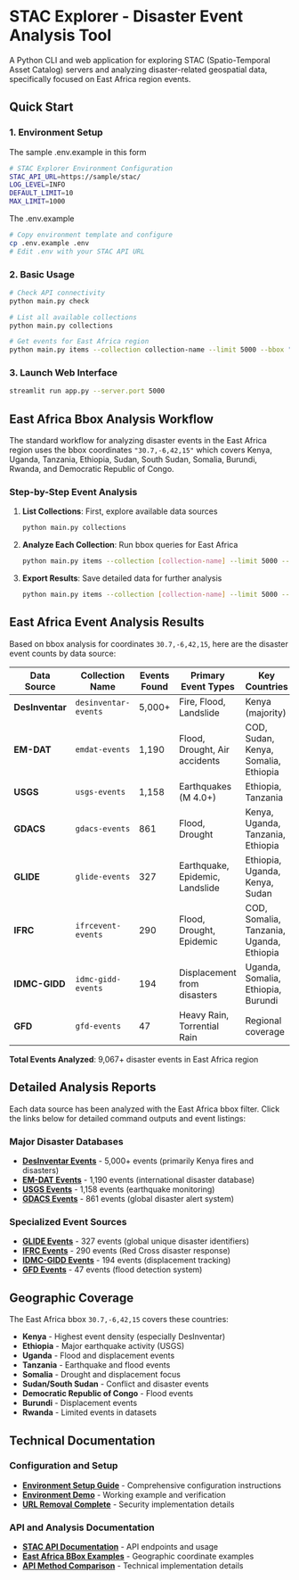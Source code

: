 # STAC Explorer - Disaster Event Analysis Tool

A Python CLI and web application for exploring STAC (Spatio-Temporal Asset Catalog) servers and analyzing disaster-related geospatial data, specifically focused on East Africa region events.

## Quick Start

### 1. Environment Setup
The sample .env.example in this form 
```bash
# STAC Explorer Environment Configuration
STAC_API_URL=https://sample/stac/
LOG_LEVEL=INFO
DEFAULT_LIMIT=10
MAX_LIMIT=1000
```
The .env.example

```bash
# Copy environment template and configure
cp .env.example .env
# Edit .env with your STAC API URL
```

### 2. Basic Usage
```bash
# Check API connectivity
python main.py check

# List all available collections
python main.py collections

# Get events for East Africa region
python main.py items --collection collection-name --limit 5000 --bbox "30.7,-6,42,15" --format summary
```

### 3. Launch Web Interface
```bash
streamlit run app.py --server.port 5000
```

## East Africa Bbox Analysis Workflow

The standard workflow for analyzing disaster events in the East Africa region uses the bbox coordinates `"30.7,-6,42,15"` which covers Kenya, Uganda, Tanzania, Ethiopia, Sudan, South Sudan, Somalia, Burundi, Rwanda, and Democratic Republic of Congo.

### Step-by-Step Event Analysis

1. **List Collections**: First, explore available data sources
   ```bash
   python main.py collections
   ```

2. **Analyze Each Collection**: Run bbox queries for East Africa
   ```bash
   python main.py items --collection [collection-name] --limit 5000 --bbox "30.7,-6,42,15" --format summary
   ```

3. **Export Results**: Save detailed data for further analysis
   ```bash
   python main.py items --collection [collection-name] --limit 5000 --bbox "30.7,-6,42,15" --format json --output results.json
   ```

## East Africa Event Analysis Results

Based on bbox analysis for coordinates `30.7,-6,42,15`, here are the disaster event counts by data source:

| Data Source | Collection Name | Events Found | Primary Event Types | Key Countries |
|-------------|----------------|--------------|-------------------|---------------|
| **DesInventar** | `desinventar-events` | 5,000+ | Fire, Flood, Landslide | Kenya (majority) |
| **EM-DAT** | `emdat-events` | 1,190 | Flood, Drought, Air accidents | COD, Sudan, Kenya, Somalia, Ethiopia |
| **USGS** | `usgs-events` | 1,158 | Earthquakes (M 4.0+) | Ethiopia, Tanzania |
| **GDACS** | `gdacs-events` | 861 | Flood, Drought | Kenya, Uganda, Tanzania, Ethiopia |
| **GLIDE** | `glide-events` | 327 | Earthquake, Epidemic, Landslide | Ethiopia, Uganda, Kenya, Sudan |
| **IFRC** | `ifrcevent-events` | 290 | Flood, Drought, Epidemic | COD, Somalia, Tanzania, Uganda, Ethiopia |
| **IDMC-GIDD** | `idmc-gidd-events` | 194 | Displacement from disasters | Uganda, Somalia, Ethiopia, Burundi |
| **GFD** | `gfd-events` | 47 | Heavy Rain, Torrential Rain | Regional coverage |

**Total Events Analyzed**: 9,067+ disaster events in East Africa region

## Detailed Analysis Reports

Each data source has been analyzed with the East Africa bbox filter. Click the links below for detailed command outputs and event listings:

### Major Disaster Databases
- [**DesInventar Events**](desinventar-events.md) - 5,000+ events (primarily Kenya fires and disasters)
- [**EM-DAT Events**](emdat-events.md) - 1,190 events (international disaster database)
- [**USGS Events**](usgs_events.md) - 1,158 events (earthquake monitoring)
- [**GDACS Events**](gdacs-events.md) - 861 events (global disaster alert system)

### Specialized Event Sources
- [**GLIDE Events**](glide-events.md) - 327 events (global unique disaster identifiers)
- [**IFRC Events**](ifrcevents.md) - 290 events (Red Cross disaster response)
- [**IDMC-GIDD Events**](idmc-gidd-event.md) - 194 events (displacement tracking)
- [**GFD Events**](gfd-events.md) - 47 events (flood detection system)

## Geographic Coverage

The East Africa bbox `30.7,-6,42,15` covers these countries:
- **Kenya** - Highest event density (especially DesInventar)
- **Ethiopia** - Major earthquake activity (USGS)
- **Uganda** - Flood and displacement events
- **Tanzania** - Earthquake and flood events
- **Somalia** - Drought and displacement focus
- **Sudan/South Sudan** - Conflict and disaster events
- **Democratic Republic of Congo** - Flood events
- **Burundi** - Displacement events
- **Rwanda** - Limited events in datasets

## Technical Documentation

### Configuration and Setup
- [**Environment Setup Guide**](Environment_Setup_Guide.md) - Comprehensive configuration instructions
- [**Environment Demo**](Environment_Demo.md) - Working example and verification
- [**URL Removal Complete**](URL_Removal_Complete.md) - Security implementation details

### API and Analysis Documentation
- [**STAC API Documentation**](STAC_API_Documentation.md) - API endpoints and usage
- [**East Africa BBox Examples**](East_Africa_BBox_Examples.md) - Geographic coordinate examples
- [**API Method Comparison**](API_Method_Comparison.md) - Technical implementation details


